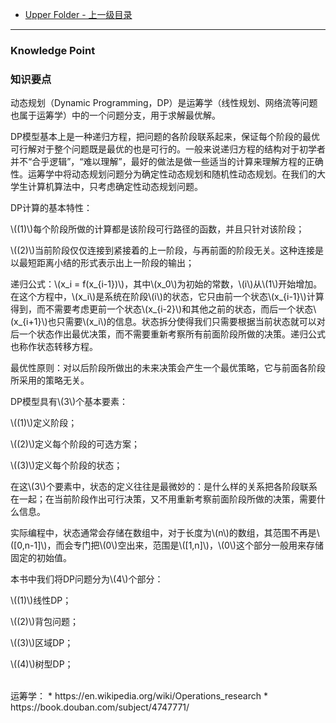 * [Upper Folder - 上一级目录](../)

--------

### Knowledge Point
### 知识要点
<div>
<p id="i">动态规划（Dynamic Programming，DP）是运筹学（线性规划、网络流等问题也属于运筹学）中的一个问题分支，用于求解最优解。 </p>
<p id="i">DP模型基本上是一种递归方程，把问题的各阶段联系起来，保证每个阶段的最优可行解对于整个问题既是最优的也是可行的。一般来说递归方程的结构对于初学者并不“合乎逻辑”，“难以理解”，最好的做法是做一些适当的计算来理解方程的正确性。运筹学中将动态规划问题分为确定性动态规划和随机性动态规划。在我们的大学生计算机算法中，只考虑确定性动态规划问题。 </p>
<p id="i">DP计算的基本特性： </p>
<p id="i">\((1)\)每个阶段所做的计算都是该阶段可行路径的函数，并且只针对该阶段； </p>
<p id="i">\((2)\)当前阶段仅仅连接到紧接着的上一阶段，与再前面的阶段无关。这种连接是以最短距离小结的形式表示出上一阶段的输出； </p>
<p id="i">递归公式：\(x_i = f(x_{i-1})\)，其中\(x_0\)为初始的常数，\(i\)从\(1\)开始增加。在这个方程中，\(x_i\)是系统在阶段\(i\)的状态，它只由前一个状态\(x_{i-1}\)计算得到，而不需要考虑更前一个状态\(x_{i-2}\)和其他之前的状态，而后一个状态\(x_{i+1}\)也只需要\(x_i\)的信息。状态拆分使得我们只需要根据当前状态就可以对后一个状态作出最优决策，而不需要重新考察所有前面阶段所做的决策。递归公式也称作状态转移方程。 </p>
<p id="i">最优性原则：对以后阶段所做出的未来决策会产生一个最优策略，它与前面各阶段所采用的策略无关。 </p>
<p id="i">DP模型具有\(3\)个基本要素： </p>
<p id="i">\((1)\)定义阶段； </p>
<p id="i">\((2)\)定义每个阶段的可选方案； </p>
<p id="i">\((3)\)定义每个阶段的状态； </p>
<p id="i">在这\(3\)个要素中，状态的定义往往是最微妙的：是什么样的关系把各阶段联系在一起；在当前阶段作出可行决策，又不用重新考察前面阶段所做的决策，需要什么信息。 </p>
<p id="i">实际编程中，状态通常会存储在数组中，对于长度为\(n\)的数组，其范围不再是\([0,n-1]\)，而会专门把\(0\)空出来，范围是\([1,n]\)，\(0\)这个部分一般用来存储固定的初始值。 </p>
<p id="i">本书中我们将DP问题分为\(4\)个部分： </p>
<p id="i">\((1)\)线性DP； </p>
<p id="i">\((2)\)背包问题； </p>
<p id="i">\((3)\)区域DP； </p>
<p id="i">\((4)\)树型DP； </p>
</div>

<br>
运筹学：
* https://en.wikipedia.org/wiki/Operations_research
* https://book.douban.com/subject/4747771/
